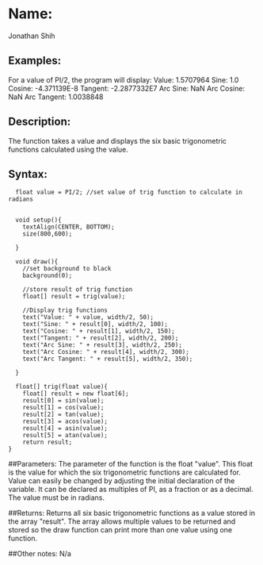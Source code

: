 # Name: 
Jonathan Shih

## Examples:
For a value of PI/2, the program will display: 
Value: 1.5707964
Sine: 1.0
Cosine: -4.371139E-8
Tangent: -2.2877332E7
Arc Sine: NaN
Arc Cosine: NaN
Arc Tangent: 1.0038848



## Description:
The function takes a value and displays the six basic trigonometric functions calculated using the value.

## Syntax:
```
  float value = PI/2; //set value of trig function to calculate in radians
  
  
  void setup(){
    textAlign(CENTER, BOTTOM);
    size(800,600);
  
  }
  
  void draw(){
    //set background to black
    background(0);
  
    //store result of trig function
    float[] result = trig(value);
    
    //Display trig functions
    text("Value: " + value, width/2, 50);
    text("Sine: " + result[0], width/2, 100);
    text("Cosine: " + result[1], width/2, 150);
    text("Tangent: " + result[2], width/2, 200);
    text("Arc Sine: " + result[3], width/2, 250);
    text("Arc Cosine: " + result[4], width/2, 300);
    text("Arc Tangent: " + result[5], width/2, 350);  
    
  }
  
  float[] trig(float value){
    float[] result = new float[6];
    result[0] = sin(value);
    result[1] = cos(value);
    result[2] = tan(value);
    result[3] = acos(value);
    result[4] = asin(value);
    result[5] = atan(value);
    return result;
}
```

##Parameters: 
The parameter of the function is the float "value". This float is the value for which the six trigonometric functions are calculated for.
Value can easily be changed by adjusting the initial declaration of the variable. It can be declared as multiples of PI, as a fraction or as a decimal.
The value must be in radians.

##Returns:
Returns all six basic trigonometric functions as a value stored in the array "result".
The array allows multiple values to be returned and stored so the draw function can print more than one value using one function.

##Other notes:
N/a
